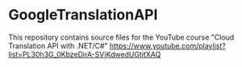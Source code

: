 # GoogleTranslationAPI
This repository contains source files for the YouTube course "Cloud Translation API with .NET/C#" https://www.youtube.com/playlist?list=PL30h3G_0KbzeDirA-SVjKdwedUGtjtXAQ
